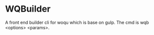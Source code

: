 # WQBuilder
A front end builder cli for woqu which is base on gulp. The cmd is wqb &lt;options> &lt;params>.
